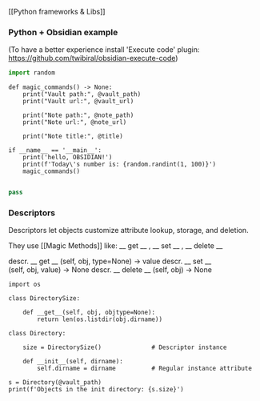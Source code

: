 [[Python frameworks & Libs]]


### Python + Obsidian example
(To have a better experience install 'Execute code' plugin: https://github.com/twibiral/obsidian-execute-code)

```python {pre}
import random
```

```run-python
def magic_commands() -> None:
	print("Vault path:", @vault_path)
	print("Vault url:", @vault_url)
	
	print("Note path:", @note_path)
	print("Note url:", @note_url)
	
	print("Note title:", @title)

if __name__ == '__main__':
	print('hello, OBSIDIAN!')
	print(f'Today\'s number is: {random.randint(1, 100)}')
	magic_commands()
	
```

```python {post}
pass
```

### Descriptors

Descriptors let objects customize attribute lookup, storage, and deletion.

They use [[Magic Methods]] like: __ get __ , __ set __ , __ delete __

descr. __ get __ (self, obj, type=None) -> value
descr. __ set __ (self, obj, value) -> None
descr. __ delete __ (self, obj) -> None

```run-python
import os

class DirectorySize:

    def __get__(self, obj, objtype=None):
        return len(os.listdir(obj.dirname))

class Directory:

    size = DirectorySize()              # Descriptor instance

    def __init__(self, dirname):
        self.dirname = dirname          # Regular instance attribute
        
s = Directory(@vault_path)
print(f'Objects in the init directory: {s.size}')
```
